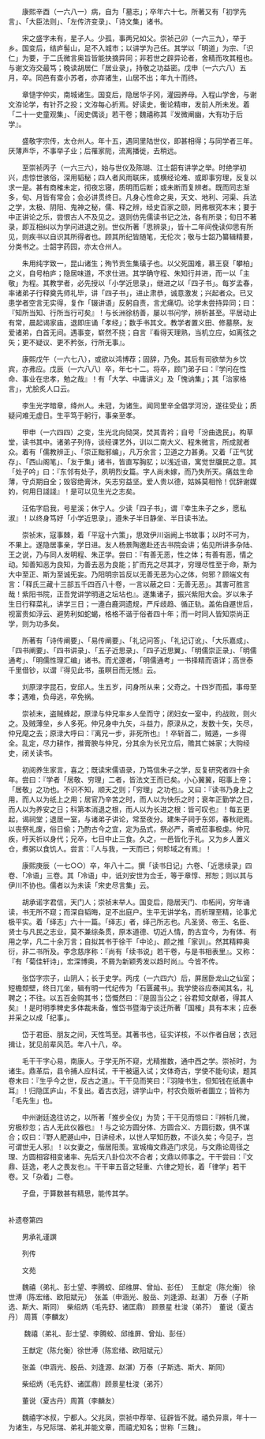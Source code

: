 <!-- { "loadSidebar": true } -->
　　康熙辛酉（一六八一）病，自为「墓志」；卒年六十七。所著又有「初学先言」、「大臣法则」、「左传济变录」、「诗文集」诸书。

　　宋之盛字未有，星子人。少孤，事两兄如父。崇祯己卯（一六三九），举于乡。国变后，结庐髻山，足不入城市；以讲学为己任。其学以「明道」为宗、「识仁」为要，于二氏微言奥旨皆能抉摘异同；非若世之辟异论者，舍精而攻其粗也。与谢文洊交最笃；晚读胡居仁「居业录」，持敬之功益密。戊申（一六六八）五月，卒。同邑有查小苏者，亦弃诸生，山居不出；年九十而终。

　　章慥字仲实，南城诸生。国变后，隐居华子冈，灌园养母。入程山学舍，与谢文洊论学，有针芥之投；文洊每心折焉。好读史，衡论精审，发前人所未发。着「二十一史童观集」、「阅史偶谈」若干卷；魏禧称其『发微阐幽，大有功于后学』。

　　盛敬字宗传，太仓州人。年十五，遇同里陆世仪，即甚相得；与同学者三年。厌薄声华，不事举子业；后罹家阨，流离播徙，去稍远。

　　至崇祯丙子（一六三六），始与世仪及陈瑚、江士韶有讲学之举。时绝学初兴，虑惊世骇俗，深用韬秘；四人者风雨联床，或横经论难、或即事穷理，反复以求一是。甚有商榷未定，彻夜忘寝，质明而后断；或未断而复辨者。既而同志渐多，旬、月皆有常会；会必讲贯终日。凡身心性命之奥，天文、地利、河渠、兵法之学，太极、阴阳、鬼神之秘，儒、释之辨，经史百家之颐，罔弗根究本末；要于中正讲论之乐，尝恨古人不及见之。退则仿先儒读书记之法，各有所录；旬日不著录，即互相纠以为学问进退之别。世仪所著「思辨录」，皆十二年间俛读仰思有所见，则疾书以自识其所得者也。顾其所纪皆随笔，无伦次；敬与士韶乃纂辑精要，分类书之。士韶字药园，亦太仓州人。

　　朱用纯字致一，昆山诸生；殉节贡生集璜子也。以父死国难，慕王裒「攀柏」之义，自号柏庐；隐居味道，不求仕进。其学确守程、朱知行并进，而一以「主敬」为程。其教学者，必先授以「小学近思录」，继进之以「四子书」。每岁孟春，率诸弟子行释奠先师礼毕，讲「四子书」，进止肃恭，诚意激发；兴起者众。已又患学者空言无实得，复作「辍讲语」反躬自责，言尤痛切。论学未尝持异同；曰：『知所当知、行所当行可矣』！与长洲徐枋善，屡以书问学，辨析甚至。平居动止有常，晨起谒家庙，退即庄诵「孝经」；数手书其文。教学者置义田、修墓祭。友爱诸弟，白首无间。遇事变，崭然不挠；自言『看得天理熟，当机立应，如离弦之矢；更不疑议、更不矜张，行所无事』。

　　康熙戊午（一六七八），或欲以鸿博荐；固辞，乃免。其后有司欲举为乡饮宾，亦弗应。戊辰（一六八八）卒，年七十二。将卒，顾门弟子曰：『学问在性命、事业在忠孝，勉之哉』！有「大学、中庸讲义」及「愧讷集」；其「治家格言」，尤脍炙人口云。

　　李生光字暗章，绛州人。未冠，为诸生。闻同里辛全倡学河汾，遂往受业；质疑问难无虚日。生平笃于躬行，事亲至孝。

　　甲申（一六四四）之变，生光北向恸哭，焚其青衿；自号「汾曲逸民」。构草堂，读书其中。诸弟子列侍，谈经课艺外，训以二南大义、程朱微言，所成就者众。着有「儒教辨正」、「崇正黜邪编」，凡万余言；卫道之力甚勇。又着「正气犹存」、「西山阁笔」、「友于集」诸书，皆直写胸肊；以浅近语，寓觉世牖民之意。其「处子吟」曰：『东邻有处子，夙明烈女篇。字人尚未嫁，而乃失所天。痛兹生命薄，守贞期自全；毁容绝膏沐，矢志穷益坚。爱人贵以德，姑姊莫相怜！侃辞谢媒妁，何用日諓諓』！是可以见生光之志矣。

　　汪佑字启我，号星溪；休宁人。少读「四子书」，谓『幸生朱子之乡，愿私淑』！以终身笃好「小学近思录」，遵朱子半日静坐、半日读书法。

　　崇祯末，寇事棘，着「平寇十六策」，思效伊川诣阙上书故事；以时不可为，不果上。遂隐居事亲，学日进。友人杨景陶邀赴还古书院会讲；佑见所讲多杂陆、王之说，乃与同人发明程、朱正学。尝曰：『有善无恶，性之体；有善有恶，情之动。知善知恶为良知，为善去恶为良能；扩而充之尽其才，穷理尽性至于命，斯为大中至正、斯为至诚旡妄。乃阳明宗旨反以无善无恶为心之体，何邪？顾端文有言：「释氏三藏十三部五千四百八十卷，一言以蔽之曰：无善无恶」。其害可胜言哉！紫阳书院，正吾党讲学明道之坛坫也』。遂集诸子，振兴紫阳大会。岁以朱子生日行释菜礼，讲学三日；一遵白鹿洞遗规，严斥歧趋、循正轨。盖佑自遯世后，视富贵如浮云、避势利如蛇蝎，格格不谐于俗者四十年；而一时同人皆知崇尚正学，则为功多矣。

　　所著有「诗传阐要」、「易传阐要」、「礼记问答」、「礼记订讹」、「大乐嘉成」、「四书阐要」、「四书讲录」、「五子近思录」、「四子近思翼」、「明儒崇正录」、「明儒通考」、「明儒性理汇编」诸书。而尤邃者，「明儒通考」一书择精而语详；高世泰千里借钞，以谓『得见此书，虽瞑目而无憾』云。

　　刘原渌字昆石，安邱人。生五岁，问身所从来；父奇之。十四岁而孤，事母至孝；遇难，负母逃，卒免祸。

　　崇祯末，盗贼蜂起，原渌与仲兄率乡人垒而守；闭妇女一室中，约战败，则火之。及贼薄垒，乡人多死。仲兄身中九矢，斗益力，原渌从之，发数十矢，矢尽，仲兄麾之去；原渌大呼曰：『离兄一步，非死所也』！卒斩首二，贼遁，一乡得全。乱定，尽力耕作，推膏腴与仲兄，分其余为长兄立后，赡其亡姊家；大购经史，闭关读书。

　　初阅养生家言，喜之；既读宋儒语录，乃笃信朱子之学，反复研究者四十余年。尝曰：『学者「居敬、穷理」二者，皆法文王而已矣。小心翼翼，昭事上帝；「居敬」之功也。不识不知，顺天之则；「穷理」之功也』。又曰：『读书乃身上之用，而人以为纸上之用；居官乃辛苦之时，而人以为快乐之时；衰年正勤学之日，而人以为养安之日；科第本消退之根，而人以为长进之根：皆可叹也』！每五更起，谒祠堂；退居一室，与诸弟子讲论，常至夜分。建朱子祠于东郊，春秋祀焉。以丧祭礼废，俗日偷；乃酌古今之宜，定为品式，祭必严，斋戒莅事极虔。仲兄疾，吁天祈以身代；兄卒，七日中止三食。久之，一邑皆化于礼。又为乡人置义仓，煮粥以食饥人。尝言：『人与我，一天而已；何畛域之有焉』！

　　康熙庚辰（一七○○）卒，年八十二。撰「读书日记」六卷、「近思续录」四卷、「冷语」三卷。其「冷语」中，诋刘安世为佥壬，等于章惇、邢恕；则以其与伊川不协也。儒者以为未读「宋史尽言集」云。

　　胡承诺字君信，天门人；崇祯末举人。国变后，隐居天门、巾柘间，穷年诵读，书无所不窥；而深自韬晦，足不出庭户。生平无讲学名，而析理至精，论事尤极平实。着「绎志」六十一篇。「绎志」者，绎己所志也。凡圣贤、帝王、名臣、贤士与凡民之志业，莫不兼综条贯，原本道德、切近人情，酌古宜今，为有体、有用之学，凡二十余万言；自拟其书于徐干「中论」、颜之推「家训」。然其精粹奥衍，非二书所及。李念慈序称：『尚有「续书说」若干卷，与是书相表里』。又称：『有「菊佳轩诗」，宏深博奥，不屑为新颖秀发以趋时尚』。今皆不传。

　　张岱字宗子，山阴人；长于史学。丙戌（一六四六）后，屏居卧龙山之仙室；短檐颓壁，终日兀坐，辑有明一代纪传为「石匮藏书」。我学使谷应泰闻其名，礼聘之；不往。以五百金购其书；岱慨然曰：『是固当公之；谷君知文献者，得其人矣』！是时明季稗史多体裁未备，惟岱书暨海宁谈迁所著「国榷」具有本末；应泰并采之以成「纪事」。

　　岱于君臣、朋友之间，天性笃至。其著书也，征实详核，不以作者自居；衣冠揖让，犹见前辈风范。年八十八，卒。

　　毛干干字心易，南康人。于学无所不窥，尤精推数，通中西之学。崇祯时，为诸生。鼎革后，县令捕人应科试，干干被逼入试；文体奇古，学使不能句读，题其卷末曰：『生乎今之世，反古之道』。干干见而笑曰：『羽陵书生，但知钱在纸裹中耳』！归隐匡庐山，不复出。着古衣冠，讲学山中，村农负贩听者圜立；皆称为「毛先生」也。

　　中州谢廷逸往访之，以所著「推步全仪」为贽；干干见而惊曰：『辨析几微，穷极杪忽；古人无此仪器也』！与之论方圆分体、方圆合义、方圆衍数，俱不谋合；叹曰：『野人肥遯山中，日讲经术，以世人罕知历数，不谈久矣；今见子，岂可谓世无人邪』！以女妻之，偕居阳羡。宣城梅文鼎造门求见，与文鼎论周径之理、方圆相容相变诸率、先后天八卦位次不合者；文鼎以师事之。干干尝曰：『文鼎、廷逸，老人之畏友也』。干干审五音之轻重、六律之短长，着「律学」若干卷。又「杂着」二卷。

　　子盘，于算数甚有精思，能传其学。  
　 

补遗卷第四

　　男承礼谨譔

　　列传

　　文苑

　　魏禧（弟礼、彭士望、李腾蛟、邱维屏、曾灿、彭任）　王猷定（陈允衡） 徐世溥（陈宏绪、欧阳斌元）　张盖（申涵光、殷岳、刘逢源、赵湛） 万泰（子斯选、斯大、斯同）　柴绍炳（毛先舒、诸匡鼎） 顾景星 杜浚（弟芥）　董说（夏古丹） 周篔（李麟友）

　　 魏禧（弟礼、彭士望、李腾蛟、邱维屏、曾灿、彭任）

　　王猷定（陈允衡）徐世溥（陈宏绪、欧阳斌元）

　　张盖（申涵光、殷岳、刘逢源、赵湛）万泰（子斯选、斯大、斯同）

　　柴绍炳（毛先舒、诸匡鼎）顾景星杜浚（弟芥）

　　董说（夏古丹）周篔（李麟友）

　　魏禧字冰叔，宁都人。父兆凤，崇祯中荐举、征辟皆不就。禧负异禀，年十一为诸生，与兄际瑞、弟礼并能文章，而禧尤知名；世称「三魏」。

